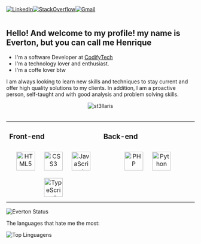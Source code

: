 <div align="center" style="display:flex;">
  
[![Linkedin](https://img.shields.io/badge/LinkedIn-blue?style=for-the-badge&logo=Linkedin)](https://www.linkedin.com/in/everton-henrique-085739251/)
  
[![StackOverflow](https://img.shields.io/badge/Stackoverflow-lightgrey?style=for-the-badge&logo=stack-overflow)](https://pt.stackoverflow.com/users/293916/everton)

[![Gmail](https://img.shields.io/badge/-Gmail-c14438?style=for-the-badge&logo=Gmail&logoColor=white&link=mailto:everton.henriqueer@gmail.com)](mailto:everton.henriqueer@gmail.com)  
</div>


## Hello! And welcome to my profile! my name is Everton, but you can call me Henrique

<!--![gif to animate people who visit my profile](https://media2.giphy.com/media/cXblnKXr2BQOaYnTni/giphy.gif?cid=ecf05e47qc3wqiwi0pdbksa2to45nii92pprl9z2ab8f0c2l&rid=giphy.gif&ct=g)-->

- I'm a software Developer at <a target="_blank" href="https://codifytech.com.br/">CodifyTech</a>
- I'm a technology lover and enthusiast.
- I'm a coffe lover btw

I am always looking to learn new skills and techniques to stay current and offer high quality solutions to my clients. In addition, I am a proactive person, self-taught and with good analysis and problem solving skills.
<p align="center">
  <img style="display: inline;" align="center" src="https://github-readme-streak-stats.herokuapp.com/?user=heyeverton&theme=transparent" alt="st3llaris" />
  <br/><br/>
</p>
<!-- You can have more details about me and my portfolio <a target="_blank" href="https://portfolio-everton-v1.vercel.app/">here</a> -->

<table><tr><td valign="top" width="33%">



### Front-end  
<div align="center">  
<img style="margin: 10px" src="https://profilinator.rishav.dev/skills-assets/html5-original-wordmark.svg" alt="HTML5" height="50" />  
<img style="margin: 10px" src="https://profilinator.rishav.dev/skills-assets/css3-original-wordmark.svg" alt="CSS3" height="50" />  
<img style="margin: 10px" src="https://profilinator.rishav.dev/skills-assets/javascript-original.svg" alt="JavaScript" height="50" />  
<img style="margin: 10px" src="https://profilinator.rishav.dev/skills-assets/typescript-original.svg" alt="TypeScript" height="50" />  
<!-- <img style="margin: 10px" src="https://profilinator.rishav.dev/skills-assets/vue-js-original.svg" alt="VueJs" height="50" />   -->
</div>

</td><td valign="top" width="33%">


### Back-end  
<div align="center">
<img style="margin: 10px" src="https://profilinator.rishav.dev/skills-assets/php-original.svg" alt="PHP" height="50" />  
<img style="margin: 10px" src="https://profilinator.rishav.dev/skills-assets/python-original.svg" alt="Python" height="50" />  
<!-- <img style="margin: 10px" src="https://profilinator.rishav.dev/skills-assets/laravel-wordmark.svg" alt="Python" height="50" />   -->
</div>
</tr></table>  

<!-- <div align="end"> -->
![Everton Status](https://github-readme-stats.vercel.app/api?username=heyeverton&show_icons=true&theme=transparent)
<!-- </div> -->

The languages that hate me the most:

![Top Linguagens](https://github-readme-stats.vercel.app/api/top-langs/?username=heyeverton&layout=compact&theme=transparent)
